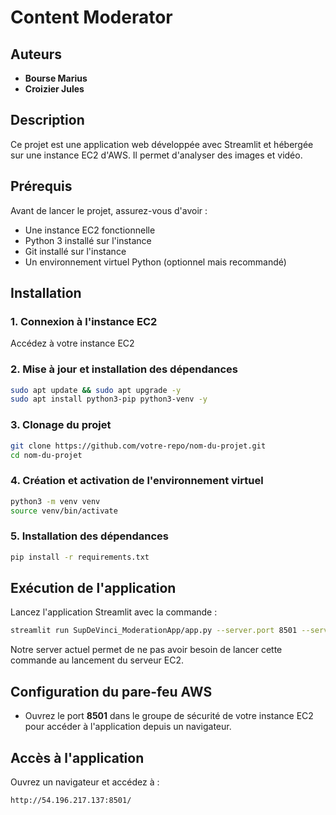 # Content Moderator

## Auteurs

- **Bourse Marius**
- **Croizier Jules**

## Description

Ce projet est une application web développée avec Streamlit et hébergée sur une instance EC2 d'AWS. Il permet d'analyser des images et vidéo.

## Prérequis

Avant de lancer le projet, assurez-vous d'avoir :

- Une instance EC2 fonctionnelle
- Python 3 installé sur l'instance
- Git installé sur l'instance
- Un environnement virtuel Python (optionnel mais recommandé)

## Installation

### 1. Connexion à l'instance EC2

Accédez à votre instance EC2

### 2. Mise à jour et installation des dépendances

```sh
sudo apt update && sudo apt upgrade -y
sudo apt install python3-pip python3-venv -y
```

### 3. Clonage du projet

```sh
git clone https://github.com/votre-repo/nom-du-projet.git
cd nom-du-projet
```

### 4. Création et activation de l'environnement virtuel

```sh
python3 -m venv venv
source venv/bin/activate
```

### 5. Installation des dépendances

```sh
pip install -r requirements.txt
```

## Exécution de l'application

Lancez l'application Streamlit avec la commande :

```sh
streamlit run SupDeVinci_ModerationApp/app.py --server.port 8501 --server.enableCORS false --server.headless true
```

Notre server actuel permet de ne pas avoir besoin de lancer cette commande au lancement du serveur EC2.

## Configuration du pare-feu AWS

- Ouvrez le port **8501** dans le groupe de sécurité de votre instance EC2 pour accéder à l'application depuis un navigateur.

## Accès à l'application

Ouvrez un navigateur et accédez à :

```
http://54.196.217.137:8501/
```

